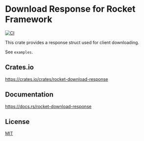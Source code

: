 Download Response for Rocket Framework
====================

[![CI](https://github.com/magiclen/rocket-download-response/actions/workflows/ci.yml/badge.svg)](https://github.com/magiclen/rocket-download-response/actions/workflows/ci.yml)

This crate provides a response struct used for client downloading.

See `examples`.

## Crates.io

https://crates.io/crates/rocket-download-response

## Documentation

https://docs.rs/rocket-download-response

## License

[MIT](LICENSE)